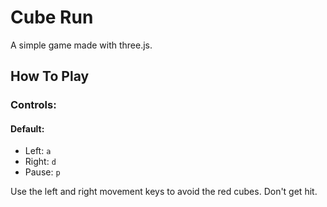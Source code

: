 # Cube Run
A simple game made with three.js.

## How To Play

### Controls:

#### Default:
- Left: `a`
- Right: `d`
- Pause: `p`

Use the left and right movement keys to avoid the red cubes. Don't get hit.